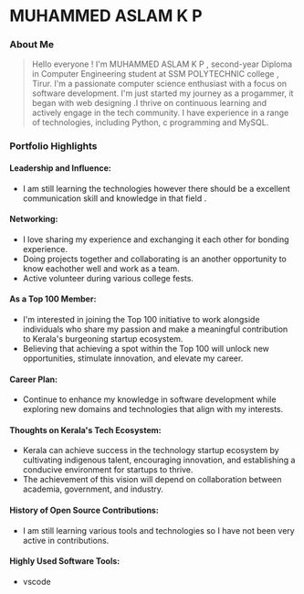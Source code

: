 # MUHAMMED ASLAM K P

### About Me

> Hello everyone ! I'm MUHAMMED ASLAM K P , second-year Diploma in Computer Engineering student at SSM POLYTECHNIC college , Tirur. I'm a passionate computer science enthusiast with a focus on software development. I'm just started my journey as a progammer, it began with web designing .I thrive on continuous learning and actively engage in the tech community. I have experience in a range of technologies, including Python, c programming and MySQL. 


### Portfolio Highlights



#### Leadership and Influence: 

- I am still learning the technologies however there should be a excellent communication skill and knowledge in that field . 

#### Networking: 

- I love sharing my experience and exchanging it each other for bonding experience.
- Doing projects together and collaborating is an another opportunity to know eachother well and work as a team.
- Active volunteer during various college fests.

#### As a Top 100 Member: 

-  I'm interested in joining the Top 100 initiative to work alongside individuals who share my passion and make a meaningful contribution to Kerala's burgeoning startup ecosystem.
- Believing that achieving a spot within the Top 100 will unlock new opportunities, stimulate innovation, and elevate my career.

#### Career Plan: 

- Continue to enhance my knowledge in software development while exploring new domains and technologies that align with my interests.

#### Thoughts on Kerala's Tech Ecosystem: 

-  Kerala can achieve success in the technology startup ecosystem by cultivating indigenous talent, encouraging innovation, and establishing a conducive environment for startups to thrive.
- The achievement of this vision will depend on collaboration between academia, government, and industry.

#### History of Open Source Contributions:

-  I am still learning various tools and technologies so I have not been very active in contributions.


#### Highly Used Software Tools:

- vscode

